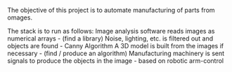 The objective of this project is to automate manufacturing of parts from omages.

The stack is to run as follows:
Image analysis software reads images as numerical arrays - (find a library)
Noise, lighting, etc. is filtered out and objects are found - Canny Algorithm
A 3D model is built from the images if necessary - (find / produce an algorithm)
Manufacturing machinery is sent signals to produce the objects in the image - based on robotic arm-control
